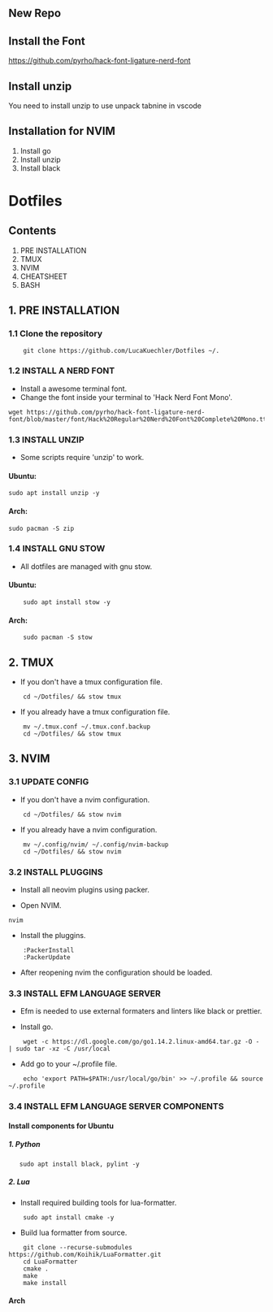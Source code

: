 ## New Repo


## Install the Font
https://github.com/pyrho/hack-font-ligature-nerd-font

## Install unzip
You need to install unzip to use unpack tabnine in vscode

## Installation for NVIM
1. Install go
2. Install unzip
3. Install black


# Dotfiles

## Contents
1. PRE INSTALLATION 
2. TMUX
3. NVIM 
4. CHEATSHEET
5. BASH


## 1. PRE INSTALLATION

### 1.1 Clone the repository
```
    git clone https://github.com/LucaKuechler/Dotfiles ~/.
```

### 1.2 INSTALL A NERD FONT
* Install a awesome terminal font.
* Change the font inside your terminal to 'Hack Nerd Font Mono'.
```
wget https://github.com/pyrho/hack-font-ligature-nerd-font/blob/master/font/Hack%20Regular%20Nerd%20Font%20Complete%20Mono.ttf
```


### 1.3 INSTALL UNZIP
* Some scripts require 'unzip' to work.

#### Ubuntu: 
```
sudo apt install unzip -y
```

#### Arch:
```
sudo pacman -S zip
```


### 1.4 INSTALL GNU STOW
* All dotfiles are managed with gnu stow.

#### Ubuntu: 
```
    sudo apt install stow -y
```

#### Arch:
```
    sudo pacman -S stow
```


## 2. TMUX
* If you don't have a tmux configuration file.
```
    cd ~/Dotfiles/ && stow tmux
```

* If you already have a tmux configuration file.
```
    mv ~/.tmux.conf ~/.tmux.conf.backup
    cd ~/Dotfiles/ && stow tmux
```


## 3. NVIM

### 3.1 UPDATE CONFIG
* If you don't have a nvim configuration.
```
    cd ~/Dotfiles/ && stow nvim
```

* If you already have a nvim configuration.
```
    mv ~/.config/nvim/ ~/.config/nvim-backup
    cd ~/Dotfiles/ && stow nvim
```

### 3.2 INSTALL PLUGGINS
* Install all neovim plugins using packer.

* Open NVIM.
```
nvim
```

* Install the pluggins.
```
    :PackerInstall
    :PackerUpdate
```
* After reopening nvim the configuration should be loaded.


### 3.3 INSTALL EFM LANGUAGE SERVER
* Efm is needed to use external formaters and linters like black or prettier.

* Install go.
```
    wget -c https://dl.google.com/go/go1.14.2.linux-amd64.tar.gz -O - | sudo tar -xz -C /usr/local
```

* Add go to your ~/.profile file.
```
    echo 'export PATH=$PATH:/usr/local/go/bin' >> ~/.profile && source ~/.profile
```

### 3.4 INSTALL EFM LANGUAGE SERVER COMPONENTS

#### Install components for Ubuntu

##### 1. Python
```
   sudo apt install black, pylint -y 
```

##### 2. Lua 

* Install required building tools for lua-formatter.
```
    sudo apt install cmake -y 
```

* Build lua formatter from source.
```
    git clone --recurse-submodules https://github.com/Koihik/LuaFormatter.git
    cd LuaFormatter
    cmake .
    make
    make install
```

#### Arch

